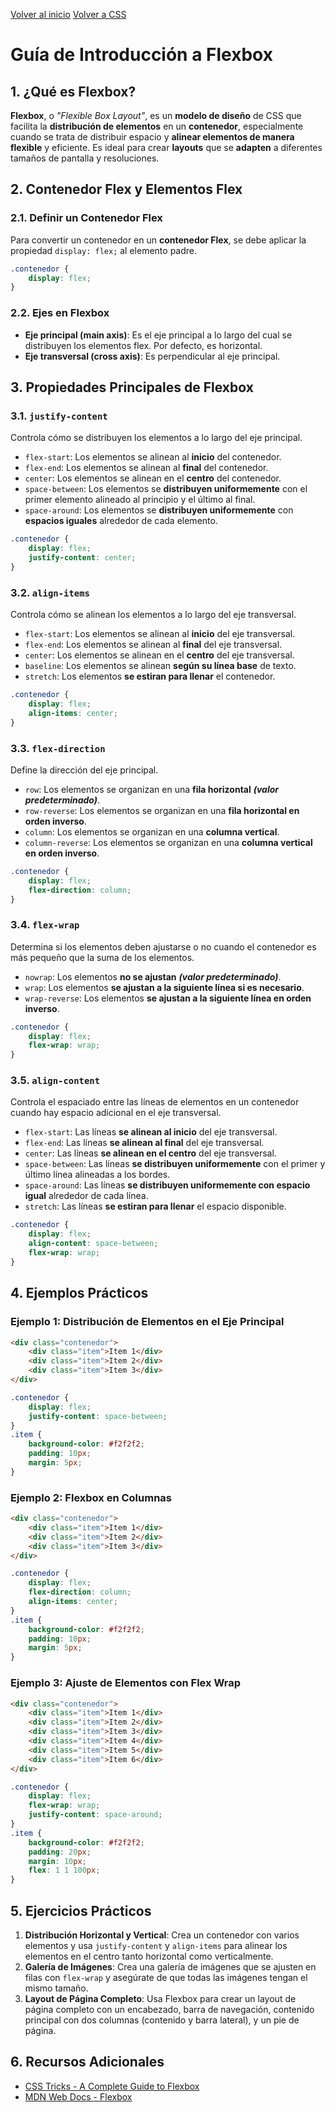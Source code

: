 [Volver al inicio](../../../)
[Volver a CSS](../) 
# Guía de Introducción a Flexbox

## 1. ¿Qué es Flexbox?

**Flexbox**, o *"Flexible Box Layout"*, es un **modelo de diseño** de CSS que facilita la **distribución de elementos** en un **contenedor**, especialmente cuando se trata de distribuir espacio y **alinear elementos de manera flexible** y eficiente. Es ideal para crear **layouts** que se **adapten** a diferentes tamaños de pantalla y resoluciones.

## 2. Contenedor Flex y Elementos Flex

### 2.1. Definir un Contenedor Flex

Para convertir un contenedor en un **contenedor Flex**, se debe aplicar la propiedad `display: flex;` al elemento padre.

```css
.contenedor {
    display: flex;
}
```

### 2.2. Ejes en Flexbox

- **Eje principal (main axis)**: Es el eje principal a lo largo del cual se distribuyen los elementos flex. Por defecto, es horizontal.
- **Eje transversal (cross axis)**: Es perpendicular al eje principal.

## 3. Propiedades Principales de Flexbox

### 3.1. `justify-content`

Controla cómo se distribuyen los elementos a lo largo del eje principal.

- `flex-start`: Los elementos se alinean al **inicio** del contenedor.
- `flex-end`: Los elementos se alinean al **final** del contenedor.
- `center`: Los elementos se alinean en el **centro** del contenedor.
- `space-between`: Los elementos se **distribuyen uniformemente** con el primer elemento alineado al principio y el último al final.
- `space-around`: Los elementos se **distribuyen uniformemente** con **espacios iguales** alrededor de cada elemento.

```css
.contenedor {
    display: flex;
    justify-content: center;
}
```

### 3.2. `align-items`

Controla cómo se alinean los elementos a lo largo del eje transversal.

- `flex-start`: Los elementos se alinean al **inicio** del eje transversal.
- `flex-end`: Los elementos se alinean al **final** del eje transversal.
- `center`: Los elementos se alinean en el **centro** del eje transversal.
- `baseline`: Los elementos se alinean **según su línea base** de texto.
- `stretch`: Los elementos **se estiran para llenar** el contenedor.

```css
.contenedor {
    display: flex;
    align-items: center;
}
```

### 3.3. `flex-direction`

Define la dirección del eje principal.

- `row`: Los elementos se organizan en una **fila horizontal** ***(valor predeterminado)***.
- `row-reverse`: Los elementos se organizan en una **fila horizontal en orden inverso**.
- `column`: Los elementos se organizan en una **columna vertical**.
- `column-reverse`: Los elementos se organizan en una **columna vertical en orden inverso**.

```css
.contenedor {
    display: flex;
    flex-direction: column;
}
```

### 3.4. `flex-wrap`

Determina si los elementos deben ajustarse o no cuando el contenedor es más pequeño que la suma de los elementos.

- `nowrap`: Los elementos **no se ajustan** ***(valor predeterminado)***.
- `wrap`: Los elementos **se ajustan a la siguiente línea si es necesario**.
- `wrap-reverse`: Los elementos **se ajustan a la siguiente línea en orden inverso**.

```css
.contenedor {
    display: flex;
    flex-wrap: wrap;
}
```

### 3.5. `align-content`

Controla el espaciado entre las líneas de elementos en un contenedor cuando hay espacio adicional en el eje transversal.

- `flex-start`: Las líneas **se alinean al inicio** del eje transversal.
- `flex-end`: Las líneas **se alinean al final** del eje transversal.
- `center`: Las líneas **se alinean en el centro** del eje transversal.
- `space-between`: Las líneas **se distribuyen uniformemente** con el primer y último línea alineadas a los bordes.
- `space-around`: Las líneas **se distribuyen uniformemente con espacio igual** alrededor de cada línea.
- `stretch`: Las líneas **se estiran para llenar** el espacio disponible.

```css
.contenedor {
    display: flex;
    align-content: space-between;
    flex-wrap: wrap;
}
```

## 4. Ejemplos Prácticos

### Ejemplo 1: Distribución de Elementos en el Eje Principal

```html
<div class="contenedor">
    <div class="item">Item 1</div>
    <div class="item">Item 2</div>
    <div class="item">Item 3</div>
</div>
```

```css
.contenedor {
    display: flex;
    justify-content: space-between;
}
.item {
    background-color: #f2f2f2;
    padding: 10px;
    margin: 5px;
}
```

### Ejemplo 2: Flexbox en Columnas

```html
<div class="contenedor">
    <div class="item">Item 1</div>
    <div class="item">Item 2</div>
    <div class="item">Item 3</div>
</div>
```

```css
.contenedor {
    display: flex;
    flex-direction: column;
    align-items: center;
}
.item {
    background-color: #f2f2f2;
    padding: 10px;
    margin: 5px;
}
```

### Ejemplo 3: Ajuste de Elementos con Flex Wrap

```html
<div class="contenedor">
    <div class="item">Item 1</div>
    <div class="item">Item 2</div>
    <div class="item">Item 3</div>
    <div class="item">Item 4</div>
    <div class="item">Item 5</div>
    <div class="item">Item 6</div>
</div>
```

```css
.contenedor {
    display: flex;
    flex-wrap: wrap;
    justify-content: space-around;
}
.item {
    background-color: #f2f2f2;
    padding: 20px;
    margin: 10px;
    flex: 1 1 100px;
}
```

## 5. Ejercicios Prácticos

1. **Distribución Horizontal y Vertical**: Crea un contenedor con varios elementos y usa `justify-content` y `align-items` para alinear los elementos en el centro tanto horizontal como verticalmente.
2. **Galería de Imágenes**: Crea una galería de imágenes que se ajusten en filas con `flex-wrap` y asegúrate de que todas las imágenes tengan el mismo tamaño.
3. **Layout de Página Completo**: Usa Flexbox para crear un layout de página completo con un encabezado, barra de navegación, contenido principal con dos columnas (contenido y barra lateral), y un pie de página.

## 6. Recursos Adicionales

- [CSS Tricks - A Complete Guide to Flexbox](https://css-tricks.com/snippets/css/a-guide-to-flexbox/)
- [MDN Web Docs - Flexbox](https://developer.mozilla.org/en-US/docs/Web/CSS/CSS_Flexible_Box_Layout/Basic_Concepts_of_Flexbox)
